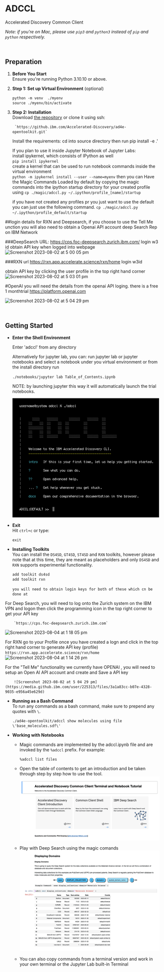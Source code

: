 # ADCCL

Accelerated Discovery Common Client<br>

_Note: if you're on Mac, please use `pip3` and `python3` instead of `pip` and `python` respectively._

<br>

## Preparation

1.  **Before You Start**<br>
    Ensure you're running Python 3.10.10 or above.

1.  **Step 1: Set up Virtual Environment** (optional)<br>

        python -m venv  ./myenv
        source ./myenv/bin/activate

1.  **Step 2: Installation**<br>
    Download [the repository](https://github.ibm.com/Accelerated-Discovery/ad4e-opentoolkit) or clone it using ssh:

         `https://github.ibm.com/Accelerated-Discovery/ad4e-opentoolkit.git`
     

    Install the requirements:
        cd into source directory then run 
        pip install -e .'

    If you plan to use it inside Jupyter Notebook of Jupyter Labs:<br>
    install ipykernel, which consists of IPython as well <br>
        `pip install ipykernel` <br>
    create a kernel that can be used to run notebook commands inside the virtual environment <br>
        `python -m ipykernel install --user --name=myenv`
    then you can Have the Magic Commands Loaded by default by copying the magic commands into the ipython startup directory for your created profile using 
        `cp ./magic/adccl.py ~/.ipython/profile_[name]/startup`

    if you have not created any profiles pr you just want to use the default you can just use the following command.
        `cp ./magic/adccl.py ~/.ipython/profile_default/startup`


##login details for RXN and Deepsearch, if you choose to use the Tell Me unction you will also need to obtain a Openai API account
deep Search Rep on IBM Network

###DeepSearch
URL: https://cps.foc-deepsearch.zurich.ibm.com/
login w3 id
obtain API key when logged into webpage
![Screenshot 2023-08-02 at 5 00 05 pm](https://media.github.ibm.com/user/225313/files/76807d43-262c-4ff0-969f-9086b15613ba)

###RXN
url  https://rxn.app.accelerate.science/rxn/home
login w3id

obtain API key by clicking the user profile in the top right hand corner
![Screenshot 2023-08-02 at 5 03 01 pm](https://media.github.ibm.com/user/225313/files/26d30714-f028-4f97-844c-82a434f9e0d8)


#OpenAI
you will need the details from the openai API loging. there is a free 1 monthtrial
https://platform.openai.com

![Screenshot 2023-08-02 at 5 04 29 pm](https://media.github.ibm.com/user/225313/files/50f34891-dd0f-4650-9548-45631606a0d1)

<br>

## Getting Started

-   **Enter the Shell Environment**

     Enter 'adccl' from any directory

    Alternatively for jupyter lab, you can:
    run jupyter lab or jupyter notebooks and select a notebook under you virtual environment or from the install directory run
    
    `./notebooks/jupyter lab Table_of_Contents.ipynb`


    NOTE: by launching jupyter this way it will automatically launch the trial notebooks.
    <br>
      
    ![Landing](readme/screenshot-landing.png)

-   **Exit**<br>
    Hit `ctrl+c` or type:

        exit

-   **Installing Toolkits**<br>
    You can install the `DS4SD`, `GT4SD`, `ST4SD` and `RXN` toolkits, however please note that at this time, they are meant as placeholders and only `DS4SD` and `RXN` supports experimental functionality.

        add toolkit ds4sd
        add toolkit rxn
        
        you will need to obtain login keys for both of these which cn be done at 
 
 For Deep Search, you will need to log onto the Zurich system on the IBM VPN and logon then click the programming icon in the top right corner to get your API key
        
        `https://cps.foc-deepsearch.zurich.ibm.com`
 
 ![Screenshot 2023-08-04 at 1 18 05 pm](https://media.github.ibm.com/user/225313/files/637e3cc6-6ae1-4d99-8b3c-294cb259df9e)

       
For RXN go to your Profile once you have created a logn and click in the top right hand corner to generate API key (profile)
         `https://rxn.app.accelerate.science/rxn/home`
        ![Screenshot 2023-08-04 at 1 14 26 pm](https://media.github.ibm.com/user/225313/files/14261abf-5839-4e6a-92f6-1dc6ed9803b7)


For the "Tell Me" functionality we currently have OPENAI , you will need to setup an Open AI API account and create and Save a API key
        
        ![Screenshot 2023-08-02 at 5 04 29 pm](https://media.github.ibm.com/user/225313/files/3a1a83cc-b07e-4328-9035-e956a45e629d)

        

-   **Running as a Bash Command**<br>
    To run any commands as a bash command, make sure to prepend any quotes with `\`.

        ./ad4e-opentoolkit/adccl show molecules using file \'base_molecules.sdf\'

-   **Working with Notebooks**


    -   Magic commands are implemented by the adccl.ipynb file and are invoked by the `%adccl` prefix. For example:

            %adccl list files

    -   Open the table of contents to get an introduction and be taken through step by step how to use the tool.
        ![Notebook table of contents](readme/notebook-toc.png)

    -   Play with Deep Search using the magic comands
        ![Notebook DS4SD](readme/notebook-ds4sd.png)

    -   You can also copy commands from a terminal version and work in your own terminal or the Jupyter Lab built-in Terminal
